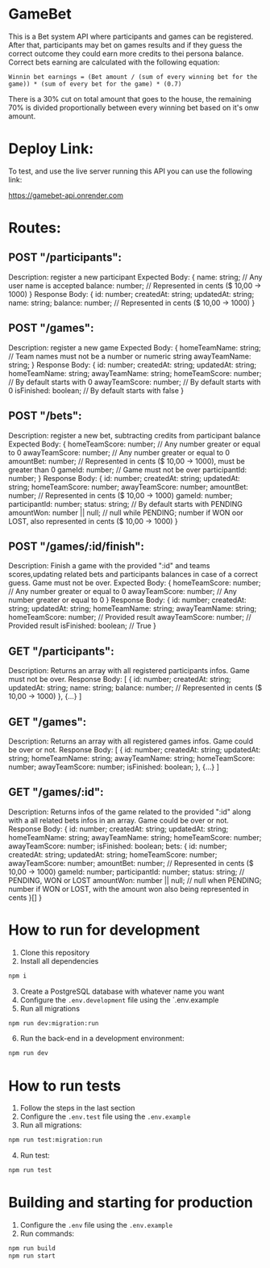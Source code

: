 # GameBet
This is a Bet system API where participants and games can be registered.
After that, participants may bet on games results and if they guess the correct outcome they could earn more credits to thei persona balance.
Correct bets earning are calculated with the following equation:

    Winnin bet earnings = (Bet amount / (sum of every winning bet for the game)) * (sum of every bet for the game) * (0.7)

There is a 30% cut on total amount that goes to the house, the remaining 70% is divided proportionally between every winning bet based on it's onw amount.

# Deploy Link:

To test, and use the live server running this API you can use the following link:

https://gamebet-api.onrender.com

# Routes:

## POST "/participants":
Description: register a new participant
Expected Body: 
{
	name: string;     // Any user name is accepted 
	balance: number; // Represented in cents ($ 10,00 -> 1000)
}
Response Body:
{
	id: number;
	createdAt: string;
	updatedAt: string;
	name: string;
	balance: number; // Represented in cents ($ 10,00 -> 1000)
}

## POST "/games":
Description: register a new game
Expected Body: 
{
	homeTeamName: string; // Team names must not be a number or numeric string
	awayTeamName: string;
}
Response Body:
{
	id: number;
	createdAt: string;
	updatedAt: string;
	homeTeamName: string;
	awayTeamName: string;
	homeTeamScore: number;    // By default starts with 0
	awayTeamScore: number;   // By default starts with 0
	isFinished: boolean;    // By default starts with false
}

## POST "/bets":
Description: register a new bet, subtracting credits from participant balance
Expected Body: 
{ 
	homeTeamScore: number; // Any number greater or equal to 0
	awayTeamScore: number; // Any number greater or equal to 0
	amountBet: number; // Represented in cents ($ 10,00 -> 1000), must be greater than 0
	gameId: number;  // Game must not be over
	participantId: number;
}
Response Body:
{
	id: number;
	createdAt: string;
	updatedAt: string;
	homeTeamScore: number;
	awayTeamScore: number;
	amountBet: number; // Represented in cents ($ 10,00 -> 1000)
	gameId: number; 
	participantId: number;
	status: string; // By default starts with PENDING
	amountWon: number || null; // null while PENDING; number if WON oor LOST, also represented in cents ($ 10,00 -> 1000)
}

## POST "/games/:id/finish":
Description: Finish a game with the provided ":id" and teams scores,updating related bets and participants balances in case of a correct guess.
Game must not be over. 
Expected Body: 
{ 
	homeTeamScore: number; // Any number greater or equal to 0
	awayTeamScore: number; // Any number greater or equal to 0
}
Response Body:
{
	id: number;
	createdAt: string;
	updatedAt: string;
	homeTeamName: string;
	awayTeamName: string;
	homeTeamScore: number;  // Provided result
	awayTeamScore: number;  // Provided result
	isFinished: boolean;    // True
}

## GET "/participants":
Description: Returns an array with all registered participants infos.
Game must not be over. 
Response Body:
[
	{
		id: number;
		createdAt: string;
		updatedAt: string;
		name: string;
		balance: number; // Represented in cents ($ 10,00 -> 1000)
	}, 
	{...}
]

## GET "/games":
Description: Returns an array with all registered games infos.
Game could be over or not. 
Response Body:
[
	{
		id: number;
		createdAt: string;
		updatedAt: string;
		homeTeamName: string;
		awayTeamName: string;
		homeTeamScore: number;
		awayTeamScore: number;
		isFinished: boolean;
	},
	{...}
]

## GET "/games/:id":
Description: Returns infos of the game related to the provided ":id" along with a all related bets infos in an array.
Game could be over or not. 
Response Body:
{
	id: number;
	createdAt: string;
	updatedAt: string;
	homeTeamName: string;
	awayTeamName: string;
	homeTeamScore: number;
	awayTeamScore: number;
	isFinished: boolean;
	bets: {
		id: number;
		createdAt: string;
		updatedAt: string;
		homeTeamScore: number;
		awayTeamScore: number;
		amountBet: number; // Represented in cents ($ 10,00 -> 1000)
		gameId: number; 
		participantId: number;
		status: string; // PENDING, WON or LOST
		amountWon: number || null; // null when PENDING; number if WON or LOST, with the amount won also being represented in cents
	}[]
}

# How to run for development

1. Clone this repository
2. Install all dependencies

```bash
npm i
```

3. Create a PostgreSQL database with whatever name you want
4. Configure the `.env.development` file using the `.env.example
5. Run all migrations

```bash
npm run dev:migration:run
```

6. Run the back-end in a development environment:

```bash
npm run dev
```

# How to run tests

1. Follow the steps in the last section
2. Configure the `.env.test` file using the `.env.example`
3. Run all migrations:

```bash
npm run test:migration:run
```

4. Run test:

```bash
npm run test
```

# Building and starting for production

1. Configure the `.env` file using the `.env.example`
2. Run commands:
```bash
npm run build
npm run start
```
